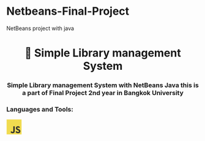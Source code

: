 # Netbeans-Final-Project
NetBeans project with java

<h1 align="center">👋 Simple Library management System</h1>
<h3 align="center">Simple Library management System with NetBeans Java this is a part of Final Project 2nd year in Bangkok University</h3>



<h3 align="left">Languages and Tools:</h3>
<a href="https://developer.mozilla.org/en-US/docs/Web/JavaScript" target="_blank" rel="noreferrer"> <img src="https://raw.githubusercontent.com/devicons/devicon/master/icons/javascript/javascript-original.svg" alt="javascript" width="40" height="40"/> </a>